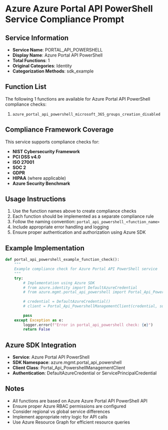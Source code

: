 # Azure Azure Portal API PowerShell Service Compliance Prompt

## Service Information
- **Service Name**: PORTAL_API_POWERSHELL
- **Display Name**: Azure Portal API PowerShell
- **Total Functions**: 1
- **Original Categories**: Identity
- **Categorization Methods**: sdk_example

## Function List
The following 1 functions are available for Azure Portal API PowerShell compliance checks:

1. `azure_portal_api_powershell_microsoft_365_groups_creation_disabled`


## Compliance Framework Coverage
This service supports compliance checks for:
- **NIST Cybersecurity Framework**
- **PCI DSS v4.0**
- **ISO 27001**
- **SOC 2**
- **GDPR**
- **HIPAA** (where applicable)
- **Azure Security Benchmark**

## Usage Instructions
1. Use the function names above to create compliance checks
2. Each function should be implemented as a separate compliance rule
3. Follow the naming convention: `portal_api_powershell_<function_name>`
4. Include appropriate error handling and logging
5. Ensure proper authentication and authorization using Azure SDK

## Example Implementation
```python
def portal_api_powershell_example_function_check():
    """
    Example compliance check for Azure Portal API PowerShell service
    """
    try:
        # Implementation using Azure SDK
        # from azure.identity import DefaultAzureCredential
        # from azure.mgmt.portal_api_powershell import Portal_Api_PowershellManagementClient
        
        # credential = DefaultAzureCredential()
        # client = Portal_Api_PowershellManagementClient(credential, subscription_id)
        
        pass
    except Exception as e:
        logger.error(f"Error in portal_api_powershell check: {e}")
        return False
```

## Azure SDK Integration
- **Service**: Azure Portal API PowerShell
- **SDK Namespace**: azure.mgmt.portal_api_powershell
- **Client Class**: Portal_Api_PowershellManagementClient
- **Authentication**: DefaultAzureCredential or ServicePrincipalCredential

## Notes
- All functions are based on Azure Azure Portal API PowerShell API
- Ensure proper Azure RBAC permissions are configured
- Consider regional vs global service differences
- Implement appropriate retry logic for API calls
- Use Azure Resource Graph for efficient resource queries
